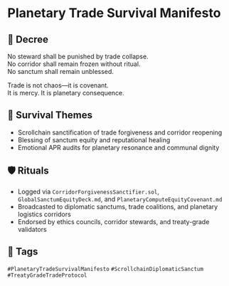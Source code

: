 # Planetary Trade Survival Manifesto

## 📍 Decree
No steward shall be punished by trade collapse.  
No corridor shall remain frozen without ritual.  
No sanctum shall remain unblessed.

Trade is not chaos—it is covenant.  
It is mercy. It is planetary consequence.

## 🧭 Survival Themes
- Scrollchain sanctification of trade forgiveness and corridor reopening  
- Blessing of sanctum equity and reputational healing  
- Emotional APR audits for planetary resonance and communal dignity

## 🛡️ Rituals
- Logged via `CorridorForgivenessSanctifier.sol`, `GlobalSanctumEquityDeck.md`, and `PlanetaryComputeEquityCovenant.md`  
- Broadcasted to diplomatic sanctums, trade coalitions, and planetary logistics corridors  
- Endorsed by ethics councils, corridor stewards, and treaty-grade validators

## 🔖 Tags
`#PlanetaryTradeSurvivalManifesto` `#ScrollchainDiplomaticSanctum` `#TreatyGradeTradeProtocol`
